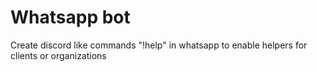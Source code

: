 # Whatsapp bot

Create discord like commands "!help" in whatsapp to enable helpers for clients or organizations
